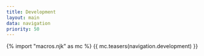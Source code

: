 ```yaml
---
title: Development
layout: main
data: navigation
priority: 50
---
```


{% import "macros.njk" as mc %}
{{ mc.teasers(navigation.development) }}
